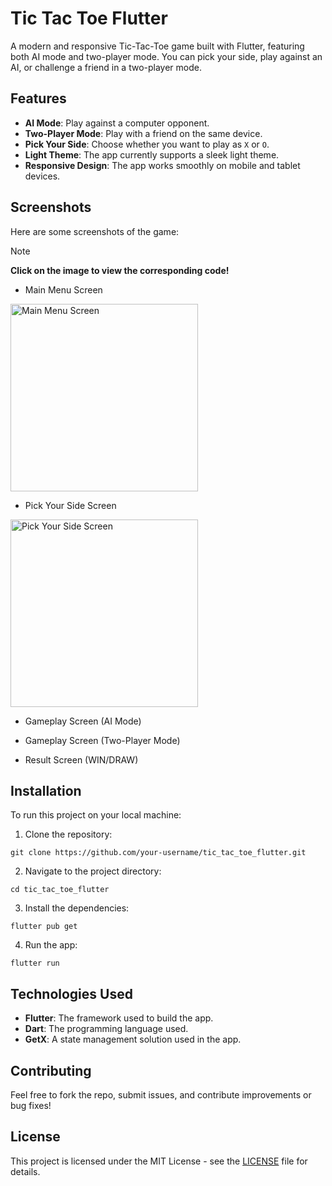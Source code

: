 # Tic Tac Toe Flutter
A modern and responsive Tic-Tac-Toe game built with Flutter, featuring both AI mode and two-player mode. You can pick your side, play against an AI, or challenge a friend in a two-player mode.

## Features
- **AI Mode**: Play against a computer opponent.
- **Two-Player Mode**: Play with a friend on the same device.
- **Pick Your Side**: Choose whether you want to play as `X` or `O`.
- **Light Theme**: The app currently supports a sleek light theme.
- **Responsive Design**: The app works smoothly on mobile and tablet devices.

## Screenshots
Here are some screenshots of the game:

> [!NOTE]
> **Click on the image to view the corresponding code!**

- Main Menu Screen
<a href="https://github.com/Yousef-Sayed-Younis/tic-tac-toe-flutter/blob/main/lib/presentation/main_menu/main_menu_screen.dart">
<img src="https://github.com/user-attachments/assets/77107673-7327-41c3-b650-bbd6cdadf33d" title="Main Menu Screen" height="300"></a>

- Pick Your Side Screen
<a href="https://github.com/Yousef-Sayed-Younis/tic-tac-toe-flutter/blob/main/lib/presentation/pick_side/pick_side_screen.dart">
<img src="https://github.com/user-attachments/assets/93b0079c-b5d7-410f-aa2c-54ac76f2f7b9" title="Pick Your Side Screen" height="300"></a>

- Gameplay Screen (AI Mode)
  
- Gameplay Screen (Two-Player Mode)
  
- Result Screen (WIN/DRAW)
  

## Installation
To run this project on your local machine:

1. Clone the repository:
```
git clone https://github.com/your-username/tic_tac_toe_flutter.git
```
2. Navigate to the project directory:
```
cd tic_tac_toe_flutter
```
3. Install the dependencies:
```
flutter pub get
```
4. Run the app:
```
flutter run
```

## Technologies Used
- **Flutter**: The framework used to build the app.
- **Dart**: The programming language used.
- **GetX**: A state management solution used in the app.

## Contributing
Feel free to fork the repo, submit issues, and contribute improvements or bug fixes!

## License
This project is licensed under the MIT License - see the [LICENSE](https://opensource.org/license/mit) file for details.
